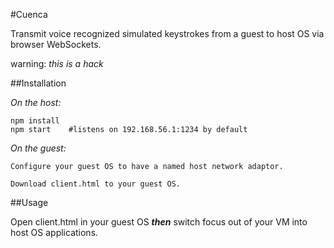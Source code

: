 #Cuenca

Transmit voice recognized simulated keystrokes from a guest to host OS via browser WebSockets.

warning: *this is a hack*

##Installation

*On the host:*

    npm install
    npm start    #listens on 192.168.56.1:1234 by default

*On the guest:*

    Configure your guest OS to have a named host network adaptor.

    Download client.html to your guest OS.  

##Usage

Open client.html in your guest OS ***then*** switch focus out of your VM into host OS applications.
